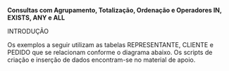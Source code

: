 **Consultas com Agrupamento, Totalização, Ordenação e Operadores IN, EXISTS, ANY e ALL**

INTRODUÇÃO

Os exemplos a seguir utilizam as tabelas REPRESENTANTE, CLIENTE e PEDIDO que se relacionam conforme o diagrama abaixo. Os scripts de criação e inserção de dados encontram-se no material de apoio.
